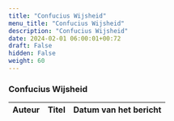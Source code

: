 ```yaml
---
title: "Confucius Wijsheid"
menu_title: "Confucius Wijsheid"
description: "Confucius Wijsheid"
date: 2024-02-01 06:00:01+00:72
draft: False
hidden: False
weight: 60
---
```

### Confucius Wijsheid

**Auteur** | **Titel** | **Datum van het bericht**
---|---|---
